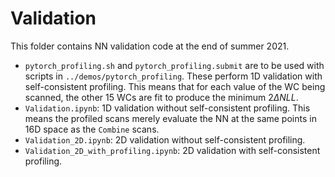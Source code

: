 # Validation

This folder contains NN validation code at the end of summer 2021.
- `pytorch_profiling.sh` and `pytorch_profiling.submit` are to be used with scripts in `../demos/pytorch_profiling`. These perform 1D validation with self-consistent profiling. This means that for each value of the WC being scanned, the other 15 WCs are fit to produce the minimum $2\Delta NLL$.
- `Validation.ipynb`: 1D validation without self-consistent profiling. This means the profiled scans merely evaluate the NN at the same points in 16D space as the `Combine` scans.
- `Validation_2D.ipynb`: 2D validation without self-consistent profiling.
- `Validation_2D_with_profiling.ipynb`: 2D validation with self-consistent profiling.